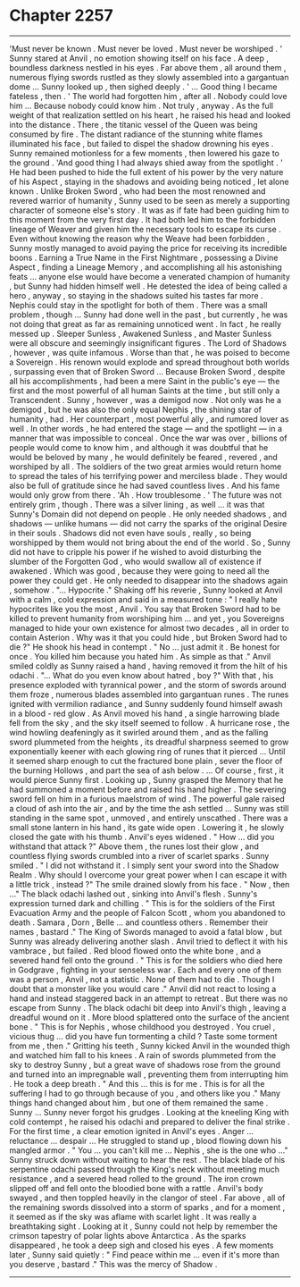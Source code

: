 
# Chapter 2257


---

'Must never be known . Must never be loved . Must never be worshiped . '
Sunny stared at Anvil , no emotion showing itself on his face .
A deep , boundless darkness nestled in his eyes .
Far above them , all around them , numerous flying swords rustled as they slowly assembled into a gargantuan dome …
Sunny looked up , then sighed deeply .
' ... Good thing I became fateless , then . '
The world had forgotten him , after all .
Nobody could love him …
Because nobody could know him .
Not truly , anyway .
As the full weight of that realization settled on his heart , he raised his head and looked into the distance . There , the titanic vessel of the Queen was being consumed by fire .
The distant radiance of the stunning white flames illuminated his face , but failed to dispel the shadow drowning his eyes .
Sunny remained motionless for a few moments , then lowered his gaze to the ground .
'And good thing I had always shied away from the spotlight . '
He had been pushed to hide the full extent of his power by the very nature of his Aspect , staying in the shadows and avoiding being noticed , let alone known . Unlike Broken Sword , who had been the most renowned and revered warrior of humanity , Sunny used to be seen as merely a supporting character of someone else's story .
It was as if fate had been guiding him to this moment from the very first day . It had both led him to the forbidden lineage of Weaver and given him the necessary tools to escape its curse .
Even without knowing the reason why the Weave had been forbidden , Sunny mostly managed to avoid paying the price for receiving its incredible boons .
Earning a True Name in the First Nightmare , possessing a Divine Aspect , finding a Lineage Memory , and accomplishing all his astonishing feats ... anyone else would have become a venerated champion of humanity , but Sunny had hidden himself well . He detested the idea of being called a hero , anyway , so staying in the shadows suited his tastes far more . Nephis could stay in the spotlight for both of them .
There was a small problem , though …
Sunny had done well in the past , but currently , he was not doing that great as far as remaining unnoticed went . In fact , he really messed up .
Sleeper Sunless , Awakened Sunless , and Master Sunless were all obscure and seemingly insignificant figures .
The Lord of Shadows , however , was quite infamous . Worse than that , he was poised to become a Sovereign . His renown would explode and spread throughout both worlds , surpassing even that of Broken Sword …
Because Broken Sword , despite all his accomplishments , had been a mere Saint in the public's eye — the first and the most powerful of all human Saints at the time , but still only a Transcendent . Sunny , however , was a demigod now .
Not only was he a demigod , but he was also the only equal Nephis , the shining star of humanity , had . Her counterpart , most powerful ally , and rumored lover as well .
In other words , he had entered the stage — and the spotlight — in a manner that was impossible to conceal . Once the war was over , billions of people would come to know him , and although it was doubtful that he would be beloved by many , he would definitely be feared , revered , and worshiped by all .
The soldiers of the two great armies would return home to spread the tales of his terrifying power and merciless blade . They would also be full of gratitude since he had saved countless lives .
And his fame would only grow from there .
'Ah . How troublesome . '
The future was not entirely grim , though . There was a silver lining , as well … it was that Sunny's Domain did not depend on people . He only needed shadows , and shadows — unlike humans — did not carry the sparks of the original Desire in their souls . Shadows did not even have souls , really , so being worshipped by them would not bring about the end of the world .
So , Sunny did not have to cripple his power if he wished to avoid disturbing the slumber of the Forgotten God , who would swallow all of existence if awakened . Which was good , because they were going to need all the power they could get .
He only needed to disappear into the shadows again , somehow .
"... Hypocrite ."
Shaking off his reverie , Sunny looked at Anvil with a calm , cold expression and said in a measured tone :
" I really hate hypocrites like you the most , Anvil . You say that Broken Sword had to be killed to prevent humanity from worshiping him … and yet , you Sovereigns managed to hide your own existence for almost two decades , all in order to contain Asterion . Why was it that you could hide , but Broken Sword had to die ?"
He shook his head in contempt .
" No ... just admit it . Be honest for once . You killed him because you hated him . As simple as that ."
Anvil smiled coldly as Sunny raised a hand , having removed it from the hilt of his odachi .
"... What do you even know about hatred , boy ?"
With that , his presence exploded with tyrannical power , and the storm of swords around them froze , numerous blades assembled into gargantuan runes . The runes ignited with vermilion radiance , and Sunny suddenly found himself awash in a blood - red glow .
As Anvil moved his hand , a single harrowing blade fell from the sky , and the sky itself seemed to follow . A hurricane rose , the wind howling deafeningly as it swirled around them , and as the falling sword plummeted from the heights , its dreadful sharpness seemed to grow exponentially keener with each glowing ring of runes that it pierced ...
Until it seemed sharp enough to cut the fractured bone plain , sever the floor of the burning Hollows , and part the sea of ash below .
… Of course , first , it would pierce Sunny first .
Looking up , Sunny grasped the Memory that he had summoned a moment before and raised his hand higher .
The severing sword fell on him in a furious maelstrom of wind . The powerful gale raised a cloud of ash into the air , and by the time the ash settled …
Sunny was still standing in the same spot , unmoved , and entirely unscathed .
There was a small stone lantern in his hand , its gate wide open .
Lowering it , he slowly closed the gate with his thumb .
Anvil's eyes widened .
" How … did you withstand that attack ?"
Above them , the runes lost their glow , and countless flying swords crumbled into a river of scarlet sparks .
Sunny smiled .
" I did not withstand it . I simply sent your sword into the Shadow Realm . Why should I overcome your great power when I can escape it with a little trick , instead ?"
The smile drained slowly from his face .
" Now , then …"
The black odachi lashed out , sinking into Anvil's flesh .
Sunny's expression turned dark and chilling .
" This is for the soldiers of the First Evacuation Army and the people of Falcon Scott , whom you abandoned to death . Samara , Dorn , Belle … and countless others . Remember their names , bastard ."
The King of Swords managed to avoid a fatal blow , but Sunny was already delivering another slash . Anvil tried to deflect it with his vambrace , but failed . Red blood flowed onto the white bone , and a severed hand fell onto the ground .
" This is for the soldiers who died here in Godgrave , fighting in your senseless war . Each and every one of them was a person , Anvil , not a statistic . None of them had to die . Though I doubt that a monster like you would care ."
Anvil did not react to losing a hand and instead staggered back in an attempt to retreat .
But there was no escape from Sunny .
The black odachi bit deep into Anvil's thigh , leaving a dreadful wound on it . More blood splattered onto the surface of the ancient bone .
" This is for Nephis , whose childhood you destroyed . You cruel , vicious thug … did you have fun tormenting a child ? Taste some torment from me , then ."
Gritting his teeth , Sunny kicked Anvil in the wounded thigh and watched him fall to his knees .
A rain of swords plummeted from the sky to destroy Sunny , but a great wave of shadows rose from the ground and turned into an impregnable wall , preventing them from interrupting him .
He took a deep breath .
" And this … this is for me . This is for all the suffering I had to go through because of you , and others like you ."
Many things hand changed about him , but one of them remained the same . Sunny ... Sunny never forgot his grudges .
Looking at the kneeling King with cold contempt , he raised his odachi and prepared to deliver the final strike .
For the first time , a clear emotion ignited in Anvil's eyes .
Anger ... reluctance ... despair …
He struggled to stand up , blood flowing down his mangled armor .
" You … you can't kill me … Nephis , she is the one who …"
Sunny struck down without waiting to hear the rest .
The black blade of his serpentine odachi passed through the King's neck without meeting much resistance , and a severed head rolled to the ground .
The iron crown slipped off and fell onto the bloodied bone with a rattle .
Anvil's body swayed , and then toppled heavily in the clangor of steel .
Far above , all of the remaining swords dissolved into a storm of sparks , and for a moment , it seemed as if the sky was aflame with scarlet light .
It was really a breathtaking sight .
Looking at it , Sunny could not help by remember the crimson tapestry of polar lights above Antarctica .
As the sparks disappeared , he took a deep sigh and closed his eyes .
A few moments later , Sunny said quietly :
" Find peace within me … even if it's more than you deserve , bastard ."
This was the mercy of Shadow .

---

